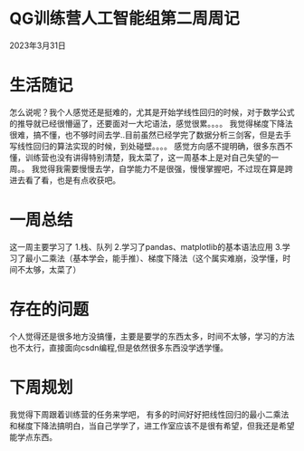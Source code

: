﻿# QG训练营人工智能组第二周周记
2023年3月31日
# 生活随记
怎么说呢？我个人感觉还是挺难的，尤其是开始学线性回归的时候，对于数学公式的推导就已经很懵逼了，还要面对一大坨语法，感觉很累。。。。
我觉得梯度下降法很难，搞不懂，也不够时间去学..目前虽然已经学完了数据分析三剑客，但是去手写线性回归的算法实现的时候，到处碰壁。。。。
感觉方向感不提明确，很多东西不懂，训练营也没有讲得特别清楚，我太菜了，这一周基本上是对自己失望的一周。。
我觉得我需要慢慢去学，自学能力不是很强，慢慢掌握吧，不过现在算是跨进去看了看，也是有点收获吧。
# 一周总结
这一周主要学习了
1.栈、队列
2.学习了pandas、matplotlib的基本语法应用
3.学习了最小二乘法（基本学会，能手推）、梯度下降法（这个属实难崩，没学懂，时间不太够，太菜了）
# 存在的问题
个人觉得还是很多地方没搞懂，主要是要学的东西太多，时间不太够，学习的方法也不太行，直接面向csdn编程,但是依然很多东西没学透学懂。
# 下周规划
我觉得下周跟着训练营的任务来学吧，
有多的时间好好把线性回归的最小二乘法和梯度下降法搞明白，当自己学学了，进工作室应该不是很有希望，但我还是希望能学点东西。

